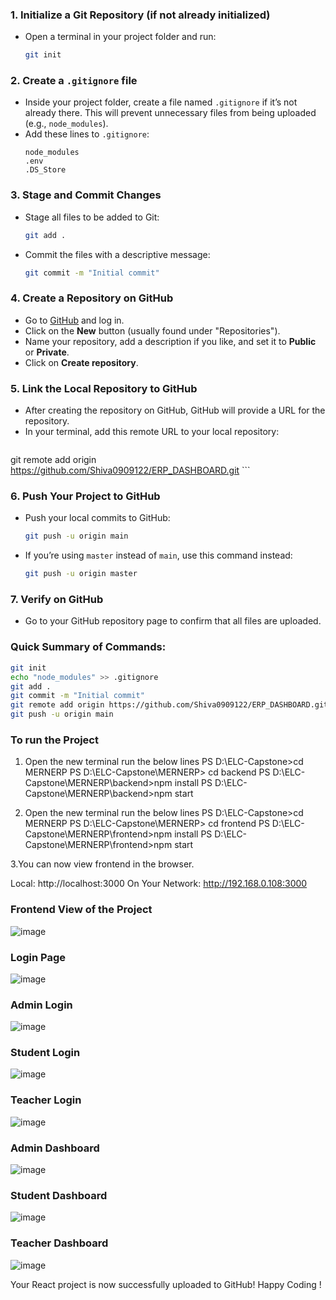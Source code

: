 
### 1. **Initialize a Git Repository (if not already initialized)**
   - Open a terminal in your project folder and run:
     ```bash
     git init
     ```

### 2. **Create a `.gitignore` file**
   - Inside your project folder, create a file named `.gitignore` if it’s not already there. This will prevent unnecessary files from being uploaded (e.g., `node_modules`).
   - Add these lines to `.gitignore`:
     ```
     node_modules
     .env
     .DS_Store
     ```
   
### 3. **Stage and Commit Changes**
   - Stage all files to be added to Git:
     ```bash
     git add .
     ```
   - Commit the files with a descriptive message:
     ```bash
     git commit -m "Initial commit"
     ```

### 4. **Create a Repository on GitHub**
   - Go to [GitHub](https://github.com) and log in.
   - Click on the **New** button (usually found under "Repositories").
   - Name your repository, add a description if you like, and set it to **Public** or **Private**.
   - Click on **Create repository**.

### 5. **Link the Local Repository to GitHub**
   - After creating the repository on GitHub, GitHub will provide a URL for the repository.
   - In your terminal, add this remote URL to your local repository:
     ```bash
git remote add origin https://github.com/Shiva0909122/ERP_DASHBOARD.git
     ```

### 6. **Push Your Project to GitHub**
   - Push your local commits to GitHub:
     ```bash
     git push -u origin main
     ```
   - If you’re using `master` instead of `main`, use this command instead:
     ```bash
     git push -u origin master
     ```

### 7. **Verify on GitHub**
   - Go to your GitHub repository page to confirm that all files are uploaded.

### Quick Summary of Commands:
```bash
git init
echo "node_modules" >> .gitignore
git add .
git commit -m "Initial commit"
git remote add origin https://github.com/Shiva0909122/ERP_DASHBOARD.git
git push -u origin main
```
 ### To run the Project
 1. Open the new terminal run the below lines
PS D:\ELC-Capstone>cd MERNERP
PS D:\ELC-Capstone\MERNERP> cd backend
PS D:\ELC-Capstone\MERNERP\backend>npm install
PS D:\ELC-Capstone\MERNERP\backend>npm start

2. Open the new terminal run the below lines
PS D:\ELC-Capstone>cd MERNERP
PS D:\ELC-Capstone\MERNERP> cd frontend
PS D:\ELC-Capstone\MERNERP\frontend>npm install
PS D:\ELC-Capstone\MERNERP\frontend>npm start

3.You can now view frontend in the browser.

  Local:            http://localhost:3000
  On Your Network:  http://192.168.0.108:3000

### Frontend View of the Project

![image](https://github.com/user-attachments/assets/03e1e965-ebbc-40b9-baf7-b2fc18ff17d3)

### Login Page
![image](https://github.com/user-attachments/assets/8634af10-9de2-4a87-8988-52defbf5186f)

### Admin Login
![image](https://github.com/user-attachments/assets/22073f03-c8f4-4c80-896a-0910a7464456)

### Student Login
![image](https://github.com/user-attachments/assets/7af89e29-d3db-41c7-9086-0ea7705a3ae3)

### Teacher Login
![image](https://github.com/user-attachments/assets/3b103146-dabf-4ac9-926f-caada89111c4)

### Admin Dashboard
![image](https://github.com/user-attachments/assets/478aaabb-b350-4442-9fa6-69864cc8b641)

### Student Dashboard
![image](https://github.com/user-attachments/assets/092bd21b-37b4-4d45-bcea-2a75e2e33ac1)

### Teacher Dashboard
![image](https://github.com/user-attachments/assets/5648de10-ab96-4161-858a-d5271ef493cb)


Your React project is now successfully uploaded to GitHub!
Happy Coding !

